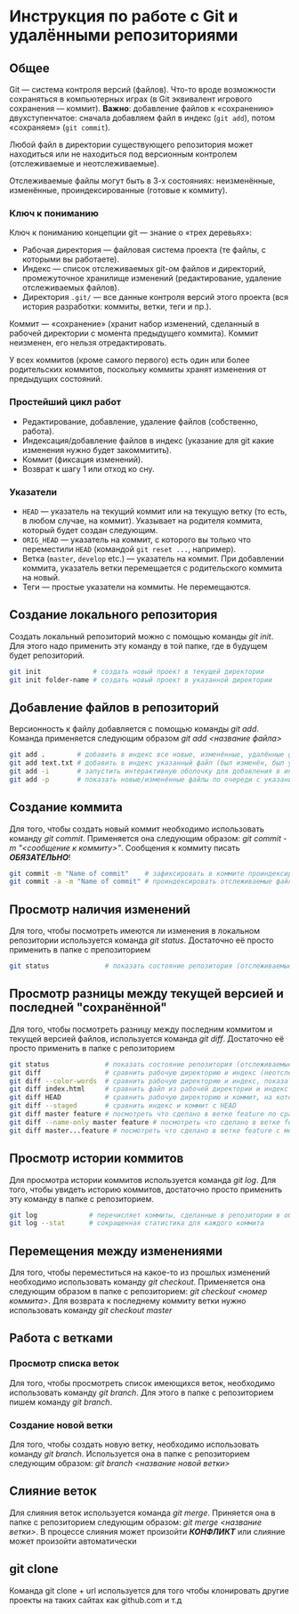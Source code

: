 # Инструкция по работе с Git и удалёнными репозиториями

## Общее

Git — система контроля версий (файлов). Что-то вроде возможности сохраняться в компьютерных играх (в Git эквивалент игрового сохранения — коммит). **Важно**: добавление файлов к «сохранению» двухступенчатое: сначала добавляем файл в индекс (`git add`), потом «сохраняем» (`git commit`).

Любой файл в директории существующего репозитория может находиться или не находиться под версионным контролем (отслеживаемые и неотслеживаемые).

Отслеживаемые файлы могут быть в 3-х состояниях: неизменённые, изменённые, проиндексированные (готовые к коммиту).

### Ключ к пониманию

Ключ к пониманию концепции git — знание о «трех деревьях»:

- Рабочая директория — файловая система проекта (те файлы, с которыми вы работаете).
- Индекс — список отслеживаемых git-ом файлов и директорий, промежуточное хранилище изменений (редактирование, удаление отслеживаемых файлов).
- Директория `.git/` — все данные контроля версий этого проекта (вся история разработки: коммиты, ветки, теги и пр.).

Коммит — «сохранение» (хранит набор изменений, сделанный в рабочей директории с момента предыдущего коммита). Коммит неизменен, его нельзя отредактировать.

У всех коммитов (кроме самого первого) есть один или более родительских коммитов, поскольку коммиты хранят изменения от предыдущих состояний.

### Простейший цикл работ

- Редактирование, добавление, удаление файлов (собственно, работа).
- Индексация/добавление файлов в индекс (указание для git какие изменения нужно будет закоммитить).
- Коммит (фиксация изменений).
- Возврат к шагу 1 или отход ко сну.

### Указатели

- `HEAD` — указатель на текущий коммит или на текущую ветку (то есть, в любом случае, на коммит). Указывает на родителя коммита, который будет создан следующим.
- `ORIG_HEAD` — указатель на коммит, с которого вы только что переместили `HEAD` (командой `git reset ...`, например).
- Ветка (`master`, `develop` etc.) — указатель на коммит. При добавлении коммита, указатель ветки перемещается с родительского коммита на новый.
- Теги — простые указатели на коммиты. Не перемещаются.


## Создание локального репозитория
Создать локальный репозиторий можно с помощью команды *git init*. Для этого надо применить эту команду в той папке, где в будущем будет репозиторий.
``` bash
git init             # создать новый проект в текущей директории
git init folder-name # создать новый проект в указанной директории
```

## Добавление файлов в репозиторий
Версионность к файлу добавляется с помощью команды *git add*. Команда применяется следующим образом *git add <название файла>*
``` bash
git add .        # добавить в индекс все новые, изменённые, удалённые файлы из текущей директории и её поддиректорий
git add text.txt # добавить в индекс указанный файл (был изменён, был удалён или это новый файл)
git add -i       # запустить интерактивную оболочку для добавления в индекс только выбранных файлов
git add -p       # показать новые/изменённые файлы по очереди с указанием их изменений и вопросом об отслеживании/индексировании
```

## Создание коммита
Для того, чтобы создать новый коммит необходимо использовать команду *git commit*. Применяется она следующим образом: *git commit -m "<сообщение к коммиту>"*. Сообщения к коммиту писать ***ОБЯЗАТЕЛЬНО***!
``` bash
git commit -m "Name of commit"    # зафиксировать в коммите проиндексированные изменения (закоммитить), добавить сообщение
git commit -a -m "Name of commit" # проиндексировать отслеживаемые файлы (ТОЛЬКО отслеживаемые, но НЕ новые файлы) и закоммитить, добавить сообщение
```
## Просмотр наличия изменений
Для того, чтобы посмотреть имеются ли изменения в локальном репозитории используется команда *git status*. Достаточно её просто применить в папке с препозиторием
``` bash
git status              # показать состояние репозитория (отслеживаемые, изменённые, новые файлы и пр.)
```

## Просмотр разницы между текущей версией и последней "сохранённой"

Для того, чтобы посмотреть разницу между последним коммитом и текущей версией файлов, используется команда *git diff*. Достаточно её просто применить в папке с репозиторием
``` bash
git status              # показать состояние репозитория (отслеживаемые, изменённые, новые файлы и пр.)
git diff                # сравнить рабочую директорию и индекс (неотслеживаемые файлы ИГНОРИРУЮТСЯ)
git diff --color-words  # сравнить рабочую директорию и индекс, показать отличия в словах (неотслеживаемые файлы ИГНОРИРУЮТСЯ)
git diff index.html     # сравнить файл из рабочей директории и индекс
git diff HEAD           # сравнить рабочую директорию и коммит, на который указывает HEAD (неотслеживаемые файлы ИГНОРИРУЮТСЯ)
git diff --staged       # сравнить индекс и коммит с HEAD
git diff master feature # посмотреть что сделано в ветке feature по сравнению с веткой master
git diff --name-only master feature # посмотреть что сделано в ветке feature по сравнению с веткой master, показать только имена файлов
git diff master...feature # посмотреть что сделано в ветке feature с момента (коммита) расхождения с master
```


## Просмотр истории коммитов

Для просмотра истории коммитов используется команда *git log*. Для того, чтобы увидеть историю коммитов, достаточно просто применить эту команду в папке с репозиторием.
``` bash
git log             # перечисляет коммиты, сделанные в репозитории в обратном к хронологическому порядке
git log --stat      # сокращенная статистика для каждого коммита
```

## Перемещения между изменениями

Для того, чтобы переместиться на какое-то из прошлых изменений необходимо использовать команду *git checkout*. Применяется она следующим образом в папке с репозиторием: *git checkout <номер коммита>*. Для возврата к последнему коммиту ветки нужно использовать команду *git checkout master*

## Работа с ветками


### Просмотр списка веток

Для того, чтобы просмотреть список имеющихся веток, необходимо использовать команду *git branch*. Для этого в папке с репозиторием пишем команду *git branch*.

### Создание новой ветки

Для того, чтобы создать новую ветку, необходимо использовать команду *git branch*. Используется она в папке с репозиторием следующим образом: *git branch <название новой ветки>* 

## Слияние веток

Для слияния веток используется команда *git merge*. Приняется она в папке с репозиторием следующим образом: *git merge <название ветки>*. В процессе слияния может произойти ***КОНФЛИКТ*** или слияние может произойти автоматически

## git clone
Команда git clone + url используется для того чтобы клонировать другие проекты на таких сайтах как github.com и т.д 


